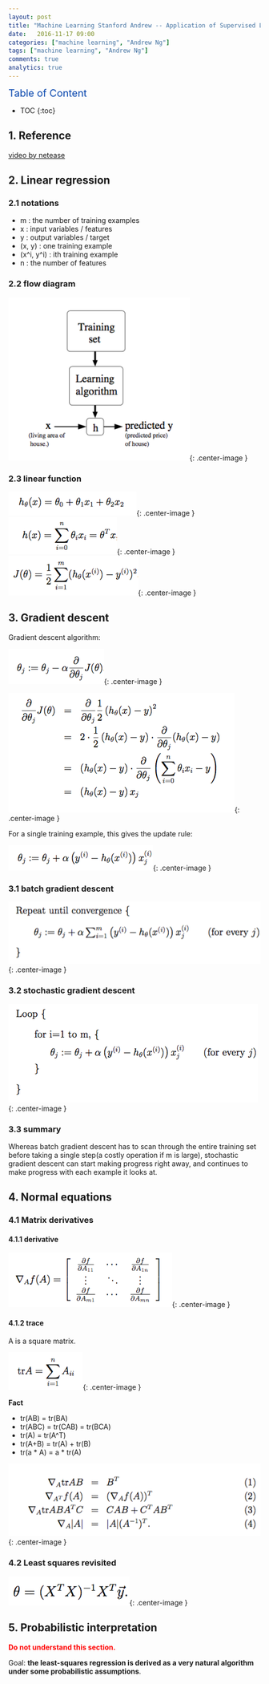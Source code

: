 ```yaml
---
layout: post
title: "Machine Learning Stanford Andrew -- Application of Supervised Learning"
date:   2016-11-17 09:00
categories: ["machine learning", "Andrew Ng"]
tags: ["machine learning", "Andrew Ng"]
comments: true
analytics: true
---
```


<span/>

<span style="color: #0645ad; font-size:20px">Table of Content<span/>

  * TOC
  {:toc}

## 1. Reference

[video by netease](http://open.163.com/movie/2008/1/B/O/M6SGF6VB4_M6SGHJ9BO.html)

## 2. Linear regression

### 2.1 notations

* m : the number of training examples
* x : input variables / features
* y : output variables / target
* (x, y) : one training example
* (x^i, y^i) : ith training example
 * n : the number of features

### 2.2 flow diagram

![flow diagram](/images/2016111701.png){: .center-image }

### 2.3 linear function

![linear function](/images/2016111702.png){: .center-image }
![linear function](/images/2016111703.png){: .center-image }
![cost function](/images/2016111704.png){: .center-image }

## 3. Gradient descent

Gradient descent algorithm:

![how to update theta](/images/2016111705.png){: .center-image }

![derivative of J(theta)](/images/2016112201.png){: .center-image }

For a single training example, this gives the update rule:

![single training example](/images/2016112202.png){: .center-image }

### 3.1 batch gradient descent

![batch gradient descent](/images/2016112203.png){: .center-image }

### 3.2 stochastic gradient descent

![stochastic gradient descent](/images/2016112204.png){: .center-image }

### 3.3 summary

Whereas batch gradient descent has to scan through the entire training set
before taking a single step(a costly operation if m is large), stochastic
gradient descent can start making progress right away, and continues to make
progress with each example it looks at.

## 4. Normal equations

### 4.1 Matrix derivatives

#### 4.1.1 derivative

![martix derivative](/images/2016112205.png){: .center-image }

#### 4.1.2 trace

A is a square matrix.

![trace](/images/2016112206.png){: .center-image }

**Fact**

* tr(AB) = tr(BA)
* tr(ABC) = tr(CAB) = tr(BCA)
* tr(A) = tr(A^T)
* tr(A+B) = tr(A) + tr(B)
* tr(a * A) = a * tr(A)

![trace fact](/images/2016112207.png){: .center-image }

### 4.2 Least squares revisited 

![normal equations](/images/2016112208.png){: .center-image }

## 5. Probabilistic interpretation

<strong style="color:red">Do not understand this section.</strong>

Goal: **the least-squares regression is derived as a very natural algorithm
under some probabilistic assumptions**.
